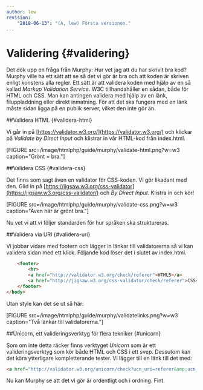 ```yaml
---
author: lew
revision:
    "2018-06-13": "(A, lew) Första versionen."
...
```

Validering {#validering}
=======================

Det dök upp en fråga från Murphy: Hur vet jag att du har skrivit bra kod? Murphy ville ha ett sätt att se så det vi gör är bra och att koden är skriven enligt konstens alla regler. Ett sätt är att validera koden med hjälp av en så kallad *Markup Validation Service*. W3C tillhandahåller en sådan, både för HTML och CSS. Man kan antingen validera med hjälp av en länk, filuppladdning eller direkt inmatning. För att det ska fungera med en länk måste sidan ligga på en publik server, vilket den inte gör än.



##Validera HTML {#validera-html}

Vi går in på [https://validator.w3.org/](https://validator.w3.org/) och klickar på *Validate by Direct Input* och klistrar in vår HTML-kod från index.html.

[FIGURE src=/image/htmlphp/guide/murphy/validate-html.png?w=w3 caption="Grönt = bra."]



##Validera CSS {#validera-css}

Det finns som sagt även en validator för CSS-koden. Vi gör likadant med den. Glid in på [https://jigsaw.w3.org/css-validator](https://jigsaw.w3.org/css-validator/) och *By Direct Input*. Klistra in och kör!

[FIGURE src=/image/htmlphp/guide/murphy/validate-css.png?w=w3 caption="Även här är grönt bra."]

Nu vet vi att vi följer standarden för hur språken ska struktureras.



##Validera via URI {#validera-uri}

Vi jobbar vidare med footern och lägger in länkar till validatorerna så vi kan validera sidan med ett klick. Följande kod löser det i slutet av index.html.

```html
    <footer>
        <hr>
        <a href="http://validator.w3.org/check/referer">HTML5</a>
        <a href="http://jigsaw.w3.org/css-validator/check/referer">CSS</a>
    </footer>
</body>
```

Utan style kan det se ut så här:

[FIGURE src=/image/htmlphp/guide/murphy/validatelinks.png?w=w3 caption="Två länkar till validatorerna."]



##Unicorn, ett valideringsverktyg för flera tekniker {#unicorn}

Som om inte detta räcker finns verktyget *Unicorn* som är ett valideringsverktyg som kör både HTML och CSS i ett svep. Dessutom kan det köra ytterligare kompletterande tester. Vi lägger till en länk till det med:

```html
<a href="http://validator.w3.org/unicorn/check?ucn_uri=referer&amp;ucn_task=conformance">Unicorn</a>
```

Nu kan Murphy se att det vi gör är ordentligt och i ordning. Fint.
